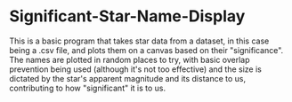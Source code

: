 # Significant-Star-Name-Display

This is a basic program that takes star data from a dataset, in this case being a .csv file, and plots them on a canvas based on their "significance". The names are plotted in random places to try, with basic overlap prevention being used (although it's not too effective) and the size is dictated by the star's apparent magnitude and its distance to us, contributing to how "significant" it is to us.
